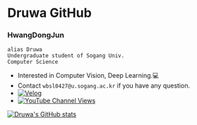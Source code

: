 # Druwa GitHub

### **HwangDongJun**<br>
`alias Druwa`<br>
`Undergraduate student of Sogang Univ.`<br>
`Computer Science`<br>

- Interested in Computer Vision, Deep Learning.💻
- Contact `wbsl0427@u.sogang.ac.kr` if you have any question.  
- <a href="https://velog.io/@wbsl0427">![Velog](https://img.shields.io/badge/-velog-brightgreen)</a> 
- <a href="https://www.youtube.com/channel/UCKpNG3FZqT3_tQEH31ju9xQ">![YouTube Channel Views](https://img.shields.io/youtube/channel/views/UCKpNG3FZqT3_tQEH31ju9xQ?style=social)</a>

<!---
Druwa-git/Druwa-git is a ✨ special ✨ repository because its `README.md` (this file) appears on your GitHub profile.
You can click the Preview link to take a look at your changes.
--->

[![Druwa's GitHub stats](https://github-readme-stats.vercel.app/api?username=Druwa-git&count_private=true&show_icons=true&theme=dark)](https://github.com/anuraghazra/github-readme-stats)  
